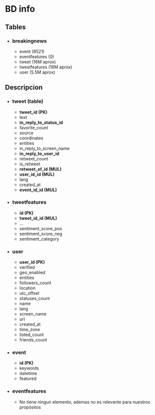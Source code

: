 # BD info

## Tables

- ### breakingnews
	- event (8521)
	- eventfeatures (0)
	- tweet (16M aprox)
	- tweetfeatures (16M aprox)
	- user (5.5M aprox)

## Descripcion

- ### tweet (table)
	- **tweet_id (PK)**
	- text
	- **in_reply_to_status_id**
	- favorite_count
	- source
	- coordinates
	- entities
	- in_reply_to_screen_name
	- **in_reply_to_user_id**
	- retweet_count
	- is_retweet
	- **retweet_of_id (MUL)**
	- **user_id_id (MUL)**
	- lang
	- created_at
	- **event_id_id (MUL)**

- ### tweetfeatures
	- **id (PK)**
	- **tweet_id_id (MUL)**
	- ...
	- sentiment_score_pos
	- sentiment_score_neg
	- sentiment_category

- ### user
	- **user_id (PK)**
	- verified
	- geo_enabled
	- entities
	- followers_count
	- location
	- utc_offset
	- statuses_count
	- name
	- lang
	- screen_name
	- url
	- created_at
	- time_zone
	- listed_count
	- friends_count

- ### event
	- **id (PK)**
	- keywords
	- datetime
	- featured

- ### eventfeatures
	- No tiene ningun elemento, ademas no es relevante para nuestros propósitos